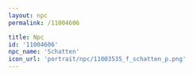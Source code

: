 ```yaml
---
layout: npc
permalink: /11004606

title: Npc
id: '11004606'
npc_name: 'Schatten'
icon_url: 'portrait/npc/11003535_f_schatten_p.png'
---
```

